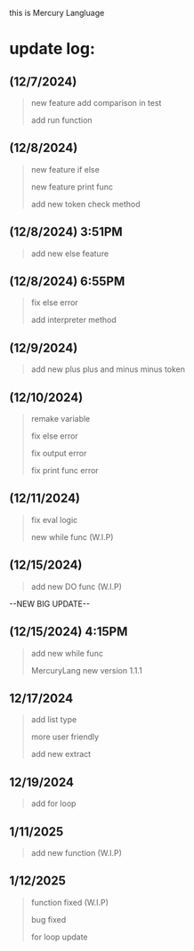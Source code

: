 this is Mercury Langluage
# update log:
## (12/7/2024)
> new feature add comparison in test
> 
> add run function
> 
## (12/8/2024)
> new feature if else
>
> new feature print func
>
> add new token check method
## (12/8/2024) 3:51PM
> add new else feature
>
## (12/8/2024) 6:55PM
> fix else error
>
>  add interpreter method
>
## (12/9/2024)
> add new plus plus and minus minus token

## (12/10/2024)
> remake variable
>
> fix else error
> 
> fix output error
>
> fix print func error
## (12/11/2024)
> fix eval logic
> 
> new while func (W.I.P)
## (12/15/2024)
> add new DO func (W.I.P)

--NEW BIG UPDATE--
## (12/15/2024) 4:15PM
> add new while func
>
> MercuryLang new version 1.1.1
## 12/17/2024
> add list type
>
> more user friendly
>
> add new extract
## 12/19/2024
> add for loop
## 1/11/2025
> add new function (W.I.P)
## 1/12/2025
> function fixed (W.I.P)
> 
> bug fixed
>
> for loop update
